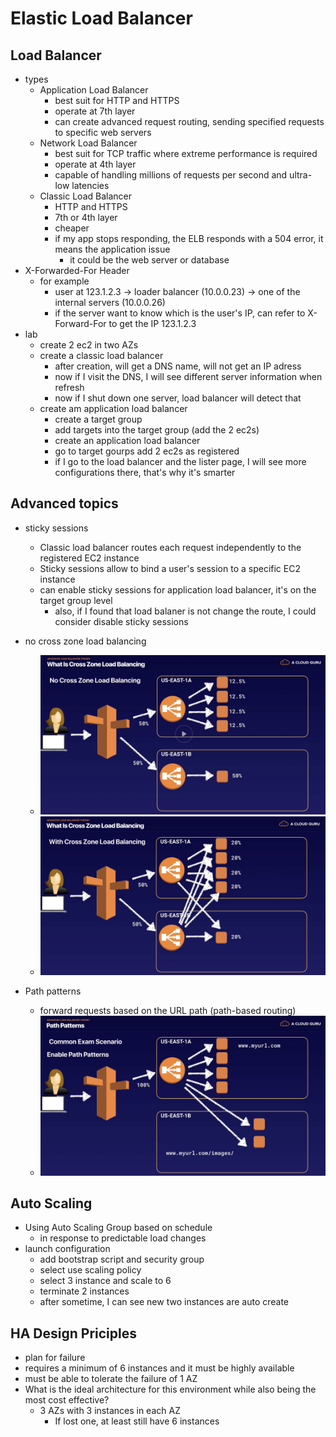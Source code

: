 # Elastic Load Balancer

## Load Balancer

- types
  - Application Load Balancer
    - best suit for HTTP and HTTPS
    - operate at 7th layer
    - can create advanced request routing, sending specified requests to specific web servers
  - Network Load Balancer
    - best suit for TCP traffic where extreme performance is required
    - operate at 4th layer
    - capable of handling millions of requests per second and ultra-low latencies
  - Classic Load Balancer
    - HTTP and HTTPS
    - 7th or 4th layer
    - cheaper
    - if my app stops responding, the ELB responds with a 504 error, it means the application issue
      - it could be the web server or database
- X-Forwarded-For Header
  - for example
    - user at 123.1.2.3 -> loader balancer (10.0.0.23) -> one of the internal servers (10.0.0.26)
    - if the server want to know which is the user's IP, can refer to X-Forward-For to get the IP 123.1.2.3
- lab
  - create 2 ec2 in two AZs
  - create a classic load balancer
    - after creation, will get a DNS name, will not get an IP adress
    - now if I visit the DNS, I will see different server information when refresh
    - now if I shut down one server, load balancer will detect that
  - create am application load balancer
    - create a target group
    - add targets into the target group (add the 2 ec2s)
    - create an application load balancer
    - go to target gourps add 2 ec2s as registered
    - if I go to the load balancer and the lister page, I will see more configurations there, that's why it's smarter

## Advanced topics

- sticky sessions
  - Classic load balancer routes each request independently to the registered EC2 instance
  - Sticky sessions allow to bind a user's session to a specific EC2 instance
  - can enable sticky sessions for application load balancer, it's on the target group level
    - also, if I found that load balaner is not change the route, I could consider disable sticky sessions

- no cross zone load balancing
  - ![No Cross Zones](load-balancer-no-cross-zones.png)
  - ![Cross Zones](load-balancer-cross-zones.png)

- Path patterns
  - forward requests based on the URL path (path-based routing)
  - ![Path based routing](path-based-routing.png)

## Auto Scaling

- Using Auto Scaling Group based on schedule
  - in response to predictable load changes
- launch configuration
  - add bootstrap script and security group
  - select use scaling policy
  - select 3 instance and scale to 6
  - terminate 2 instances
  - after sometime, I can see new two instances are auto create

## HA Design Priciples

- plan for failure
- requires a minimum of 6 instances and it must be highly available
- must be able to tolerate the failure of 1 AZ
- What is the ideal architecture for this environment while also being the most cost effective?
  - 3 AZs with 3 instances in each AZ
    - If lost one, at least still have 6 instances
